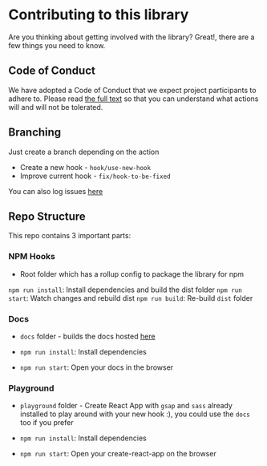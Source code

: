 # Contributing to this library

Are you thinking about getting involved with the library? Great!, there are a few things you need to know.

## Code of Conduct

We have adopted a Code of Conduct that we expect project participants to adhere to. Please read [the full text](CODE_OF_CONDUCT.md) so that you can understand what actions will and will not be tolerated.

## Branching

Just create a branch depending on the action

- Create a new hook - `hook/use-new-hook`
- Improve current hook - `fix/hook-to-be-fixed`

You can also log issues [here](https://github.com/Jam3/react-hooks/issues)

## Repo Structure

This repo contains 3 important parts:

### NPM Hooks

- Root folder which has a rollup config to package the library for npm

`npm run install`: Install dependencies and build the dist folder
`npm run start`: Watch changes and rebuild dist
`npm run build`: Re-build `dist` folder

### Docs

- `docs` folder - builds the docs hosted [here](https://jam3-react-hooks.netlify.com)

- `npm run install`: Install dependencies
- `npm run start`: Open your docs in the browser

### Playground

- `playground` folder - Create React App with `gsap` and `sass` already installed to play around with your new hook :), you could use the `docs` too if you prefer

- `npm run install`: Install dependencies
- `npm run start`: Open your create-react-app on the browser
